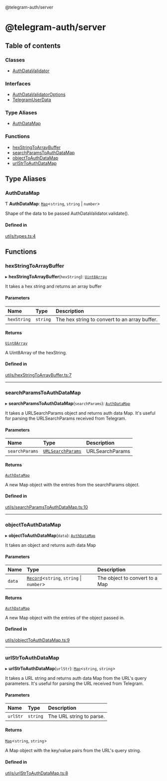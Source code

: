 @telegram-auth/server

# @telegram-auth/server

## Table of contents

### Classes

- [AuthDataValidator](classes/AuthDataValidator.md)

### Interfaces

- [AuthDataValidatorOptions](interfaces/AuthDataValidatorOptions.md)
- [TelegramUserData](interfaces/TelegramUserData.md)

### Type Aliases

- [AuthDataMap](README.md#authdatamap)

### Functions

- [hexStringToArrayBuffer](README.md#hexstringtoarraybuffer)
- [searchParamsToAuthDataMap](README.md#searchparamstoauthdatamap)
- [objectToAuthDataMap](README.md#objecttoauthdatamap)
- [urlStrToAuthDataMap](README.md#urlstrtoauthdatamap)

## Type Aliases

### AuthDataMap

Ƭ **AuthDataMap**: [`Map`]( https://developer.mozilla.org/en-US/docs/Web/JavaScript/Reference/Global_Objects/Map )<`string`, `string` \| `number`\>

Shape of the data to be passed AuthDataValidator.validate().

#### Defined in

[utils/types.ts:4](https://github.com/manzoorwanijk/telegram-auth/blob/5d7eb0c/packages/server/src/utils/types.ts#L4)

## Functions

### hexStringToArrayBuffer

▸ **hexStringToArrayBuffer**(`hexString`): [`Uint8Array`]( https://developer.mozilla.org/en-US/docs/Web/JavaScript/Reference/Global_Objects/Uint8Array )

It takes a hex string and returns an array buffer

#### Parameters

| Name | Type | Description |
| :------ | :------ | :------ |
| `hexString` | `string` | The hex string to convert to an array buffer. |

#### Returns

[`Uint8Array`]( https://developer.mozilla.org/en-US/docs/Web/JavaScript/Reference/Global_Objects/Uint8Array )

A Uint8Array of the hexString.

#### Defined in

[utils/hexStringToArrayBuffer.ts:7](https://github.com/manzoorwanijk/telegram-auth/blob/5d7eb0c/packages/server/src/utils/hexStringToArrayBuffer.ts#L7)

___

### searchParamsToAuthDataMap

▸ **searchParamsToAuthDataMap**(`searchParams`): [`AuthDataMap`](README.md#authdatamap)

It takes a URLSearchParams object and returns auth data Map.
It's useful for parsing the URLSearchParams received from Telegram.

#### Parameters

| Name | Type | Description |
| :------ | :------ | :------ |
| `searchParams` | [`URLSearchParams`]( https://developer.mozilla.org/en-US/docs/Web/API/URLSearchParams ) | URLSearchParams |

#### Returns

[`AuthDataMap`](README.md#authdatamap)

A new Map object with the entries from the searchParams object.

#### Defined in

[utils/searchParamsToAuthDataMap.ts:10](https://github.com/manzoorwanijk/telegram-auth/blob/5d7eb0c/packages/server/src/utils/searchParamsToAuthDataMap.ts#L10)

___

### objectToAuthDataMap

▸ **objectToAuthDataMap**(`data`): [`AuthDataMap`](README.md#authdatamap)

It takes an object and returns auth data Map

#### Parameters

| Name | Type | Description |
| :------ | :------ | :------ |
| `data` | [`Record`]( https://www.typescriptlang.org/docs/handbook/utility-types.html#recordkeys-type )<`string`, `string` \| `number`\> | The object to convert to a Map |

#### Returns

[`AuthDataMap`](README.md#authdatamap)

A new Map object with the entries of the object passed in.

#### Defined in

[utils/objectToAuthDataMap.ts:9](https://github.com/manzoorwanijk/telegram-auth/blob/5d7eb0c/packages/server/src/utils/objectToAuthDataMap.ts#L9)

___

### urlStrToAuthDataMap

▸ **urlStrToAuthDataMap**(`urlStr`): [`Map`]( https://developer.mozilla.org/en-US/docs/Web/JavaScript/Reference/Global_Objects/Map )<`string`, `string`\>

It takes a URL string and returns auth data Map from the URL's query parameters.
It's useful for parsing the URL received from Telegram.

#### Parameters

| Name | Type | Description |
| :------ | :------ | :------ |
| `urlStr` | `string` | The URL string to parse. |

#### Returns

[`Map`]( https://developer.mozilla.org/en-US/docs/Web/JavaScript/Reference/Global_Objects/Map )<`string`, `string`\>

A Map object with the key/value pairs from the URL's query string.

#### Defined in

[utils/urlStrToAuthDataMap.ts:8](https://github.com/manzoorwanijk/telegram-auth/blob/5d7eb0c/packages/server/src/utils/urlStrToAuthDataMap.ts#L8)
